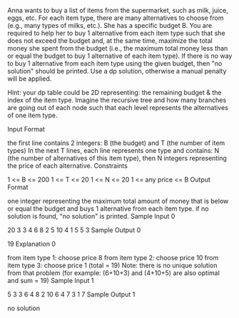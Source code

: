 Anna wants to buy a list of items from the supermarket, such as milk, juice, eggs, etc. For each item type, there are many alternatives to choose from (e.g., many types of milks, etc.). She has a specific budget B. You are required to help her to buy 1 alternative from each item type such that she does not exceed the budget and, at the same time, maximize the total money she spent from the budget (i.e., the maximum total money less than or equal the budget to buy 1 alternative of each item type). If there is no way to buy 1 alternative from each item type using the given budget, then "no solution" should be printed. Use a dp solution, otherwise a manual penalty will be applied.

Hint: your dp table could be 2D representing: the remaining budget & the index of the item type. Imagine the recursive tree and how many branches are going out of each node such that each level represents the alternatives of one item type.

Input Format

the first line contains 2 integers: B (the budget) and T (the number of item types)
In the next T lines, each line represents one type and contains: N (the number of alternatives of this item type), then N integers representing the price of each alternative.
Constraints

1 <= B <= 200
1 <= T <= 20
1 <= N <= 20
1 <= any price <= B
Output Format

one integer representing the maximum total amount of money that is below or equal the budget and buys 1 alternative from each item type.
if no solution is found, "no solution" is printed.
Sample Input 0

20 3
3 4 6 8
2 5 10
4 1 5 5 3
Sample Output 0

19
Explanation 0

from item type 1: choose price 8
from item type 2: choose price 10
from item type 3: choose price 1
(total = 19)
Note: there is no unique solution from that problem (for example: (6+10+3) and (4+10+5) are also optimal and sum = 19)
Sample Input 1

5 3
3 6 4 8
2 10 6
4 7 3 1 7
Sample Output 1

no solution
